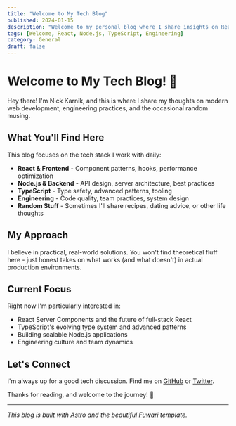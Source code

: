 ```yaml
---
title: "Welcome to My Tech Blog"
published: 2024-01-15
description: "Welcome to my personal blog where I share insights on React, Node.js, TypeScript, engineering practices, and the occasional random thought."
tags: [Welcome, React, Node.js, TypeScript, Engineering]
category: General
draft: false
---
```


# Welcome to My Tech Blog! 🚀

Hey there! I'm Nick Karnik, and this is where I share my thoughts on modern web development, engineering practices, and the occasional random musing.

## What You'll Find Here

This blog focuses on the tech stack I work with daily:

- **React & Frontend** - Component patterns, hooks, performance optimization
- **Node.js & Backend** - API design, server architecture, best practices  
- **TypeScript** - Type safety, advanced patterns, tooling
- **Engineering** - Code quality, team practices, system design
- **Random Stuff** - Sometimes I'll share recipes, dating advice, or other life thoughts

## My Approach

I believe in practical, real-world solutions. You won't find theoretical fluff here - just honest takes on what works (and what doesn't) in actual production environments.

## Current Focus

Right now I'm particularly interested in:
- React Server Components and the future of full-stack React
- TypeScript's evolving type system and advanced patterns
- Building scalable Node.js applications
- Engineering culture and team dynamics

## Let's Connect

I'm always up for a good tech discussion. Find me on [GitHub](https://github.com/nickkarnik) or [Twitter](https://twitter.com/theoutlander).

Thanks for reading, and welcome to the journey! 🎉

---

*This blog is built with [Astro](https://astro.build) and the beautiful [Fuwari](https://github.com/saicaca/fuwari) template.*

